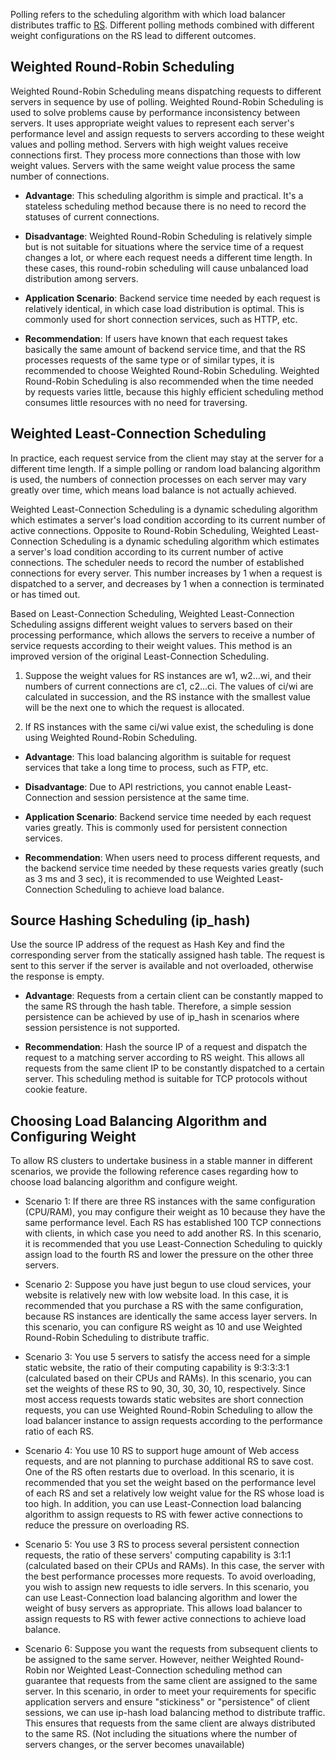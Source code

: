 Polling refers to the scheduling algorithm with which load balancer distributes traffic to [RS](https://intl.cloud.tencent.com/document/product/214/6157). Different polling methods combined with different weight configurations on the RS lead to different outcomes.

## Weighted Round-Robin Scheduling

Weighted Round-Robin Scheduling means dispatching requests to different servers in sequence by use of polling. Weighted Round-Robin Scheduling is used to solve problems cause by performance inconsistency between servers. It uses appropriate weight values to represent each server's performance level and assign requests to servers according to these weight values and polling method. Servers with high weight values receive connections first. They process more connections than those with low weight values. Servers with the same weight value process the same number of connections.

- **Advantage**: This scheduling algorithm is simple and practical. It's a stateless scheduling method because there is no need to record the statuses of current connections.

- **Disadvantage**: Weighted Round-Robin Scheduling is relatively simple but is not suitable for situations where the service time of a request changes a lot, or where each request needs a different time length. In these cases, this round-robin scheduling will cause unbalanced load distribution among servers.

- **Application Scenario**: Backend service time needed by each request is relatively identical, in which case load distribution is optimal. This is commonly used for short connection services, such as HTTP, etc.

- **Recommendation**: If users have known that each request takes basically the same amount of backend service time, and that the RS processes requests of the same type or of similar types, it is recommended to choose Weighted Round-Robin Scheduling. Weighted Round-Robin Scheduling is also recommended when the time needed by requests varies little, because this highly efficient scheduling method consumes little resources with no need for traversing.

## Weighted Least-Connection Scheduling

In practice, each request service from the client may stay at the server for a different time length. If a simple polling or random load balancing algorithm is used, the numbers of connection processes on each server may vary greatly over time, which means load balance is not actually achieved.

Weighted Least-Connection Scheduling is a dynamic scheduling algorithm which estimates a server's load condition according to its current number of active connections. Opposite to Round-Robin Scheduling, Weighted Least-Connection Scheduling is a dynamic scheduling algorithm which estimates a server's load condition according to its current number of active connections. The scheduler needs to record the number of established connections for every server. This number increases by 1 when a request is dispatched to a server, and decreases by 1 when a connection is terminated or has timed out.

Based on Least-Connection Scheduling, Weighted Least-Connection Scheduling assigns different weight values to servers based on their processing performance, which allows the servers to receive a number of service requests according to their weight values. This method is an improved version of the original Least-Connection Scheduling.

1. Suppose the weight values for RS instances are w1, w2...wi, and their numbers of current connections are c1, c2...ci. The values of ci/wi are calculated in succession, and the RS instance with the smallest value will be the next one to which the request is allocated.

2. If RS instances with the same ci/wi value exist, the scheduling is done using Weighted Round-Robin Scheduling. 
	
- **Advantage**: This load balancing algorithm is suitable for request services that take a long time to process, such as FTP, etc.

- **Disadvantage**: Due to API restrictions, you cannot enable Least-Connection and session persistence at the same time.

- **Application Scenario**: Backend service time needed by each request varies greatly. This is commonly used for persistent connection services.

- **Recommendation**: When users need to process different requests, and the backend service time needed by these requests varies greatly (such as 3 ms and 3 sec), it is recommended to use Weighted Least-Connection Scheduling to achieve load balance.

## Source Hashing Scheduling (ip_hash)

Use the source IP address of the request as Hash Key and find the corresponding server from the statically assigned hash table. The request is sent to this server if the server is available and not overloaded, otherwise the response is empty.

- **Advantage**: Requests from a certain client can be constantly mapped to the same RS through the hash table. Therefore, a simple session persistence can be achieved by use of ip_hash in scenarios where session persistence is not supported.

- **Recommendation**: Hash the source IP of a request and dispatch the request to a matching server according to RS weight. This allows all requests from the same client IP to be constantly dispatched to a certain server. This scheduling method is suitable for TCP protocols without cookie feature.

## Choosing Load Balancing Algorithm and Configuring Weight

To allow RS clusters to undertake business in a stable manner in different scenarios, we provide the following reference cases regarding how to choose load balancing algorithm and configure weight.

- Scenario 1:
  If there are three RS instances with the same configuration (CPU/RAM), you may configure their weight as 10 because they have the same performance level. Each RS has established 100 TCP connections with clients, in which case you need to add another RS. In this scenario, it is recommended that you use Least-Connection Scheduling to quickly assign load to the fourth RS and lower the pressure on the other three servers.
  
- Scenario 2:
  Suppose you have just begun to use cloud services, your website is relatively new with low website load. In this case, it is recommended that you purchase a RS with the same configuration, because RS instances are identically the same access layer servers. In this scenario, you can configure RS weight as 10 and use Weighted Round-Robin Scheduling to distribute traffic.

- Scenario 3:
  You use 5 servers to satisfy the access need for a simple static website, the ratio of their computing capability is 9:3:3:3:1 (calculated based on their CPUs and RAMs). In this scenario, you can set the weights of these RS to 90, 30, 30, 30, 10, respectively. Since most access requests towards static websites are short connection requests, you can use Weighted Round-Robin Scheduling to allow the load balancer instance to assign requests according to the performance ratio of each RS.

- Scenario 4:
  You use 10 RS to support huge amount of Web access requests, and are not planning to purchase additional RS to save cost. One of the RS often restarts due to overload. In this scenario, it is recommended that you set the weight based on the performance level of each RS and set a relatively low weight value for the RS whose load is too high. In addition, you can use Least-Connection load balancing algorithm to assign requests to RS with fewer active connections to reduce the pressure on overloading RS.
  
- Scenario 5:
  You use 3 RS to process several persistent connection requests, the ratio of these servers' computing capability is 3:1:1 (calculated based on their CPUs and RAMs). In this case, the server with the best performance processes more requests. To avoid overloading, you wish to assign new requests to idle servers. In this scenario, you can use Least-Connection load balancing algorithm and lower the weight of busy servers as appropriate. This allows load balancer to assign requests to RS with fewer active connections to achieve load balance.

- Scenario 6:
  Suppose you want the requests from subsequent clients to be assigned to the same server. However, neither Weighted Round-Robin nor Weighted Least-Connection scheduling method can guarantee that requests from the same client are assigned to the same server. In this scenario, in order to meet your requirements for specific application servers and ensure "stickiness" or "persistence" of client sessions, we can use ip-hash load balancing method to distribute traffic. This ensures that requests from the same client are always distributed to the same RS. (Not including the situations where the number of servers changes, or the server becomes unavailable)

